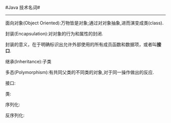 #Java 技术名词#

---

面向对象(Object Oriented):万物皆是对象;通过对对象抽象,进而演变成类(class).

封装(Encapsulation):对对象的行为和属性的封闭.

封装的意义，在于明确标识出允许外部使用的所有成员函数和数据项，或者叫**接口**.

继承(Inheritance):子类

多态(Polymorphism):有共同父类的不同类的对象,对于同一操作做出的反应.

接口:

类:

序列化:

反序列化:

